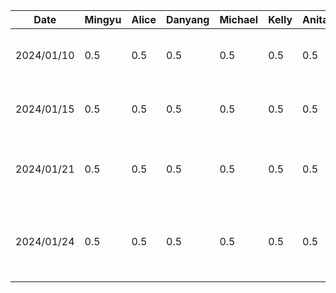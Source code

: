 | Date | Mingyu | Alice | Danyang | Michael | Kelly | Anita | Task |
|------|--------|-------|---------|---------|-------|-------|------|
|2024/01/10|0.5|0.5|0.5|0.5|0.5|0.5|Team formation and idea brainstorm|
|2024/01/15|0.5|0.5|0.5|0.5|0.5|0.5|Create git repo and markdown files|
|2024/01/21|0.5|0.5|0.5|0.5|0.5|0.5|Brainstorm project ideas and related features|
|2024/01/24|0.5|0.5|0.5|0.5|0.5|0.5|Finalize features and split work for the proposal|
